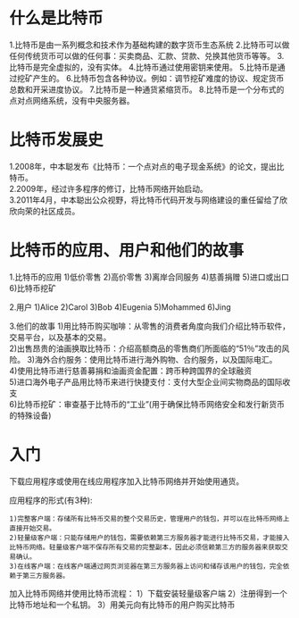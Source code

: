 # 什么是比特币
  
  1.比特币是由一系列概念和技术作为基础构建的数字货币生态系统 
  2.比特币可以做任何传统货币可以做的任何事：买卖商品、汇款、贷款、兑换其他货币等等。
  3.比特币是完全虚拟的，没有实体。
  4.比特币通过使用密钥来使用。
  5.比特币是通过挖矿产生的。
  6.比特币包含各种协议。例如：调节挖矿难度的协议、规定货币总数和开采进度协议。
  7.比特币是一种通货紧缩货币。
  8.比特币是一个分布式的点对点网络系统，没有中央服务器。

# 比特币发展史

1.2008年，中本聪发布《比特币：一个点对点的电子现金系统》的论文，提出比特币。  
2.2009年，经过许多程序的修订，比特币网络开始启动。  
3.2011年4月，中本聪出公众视野，将比特币代码开发与网络建设的重任留给了欣欣向荣的社区成员。  

# 比特币的应用、用户和他们的故事
  1.比特币的应用
    1)低价零售
    2)高价零售
    3)离岸合同服务
    4)慈善捐赠
    5)进口或出口
    6)比特币挖矿

  2.用户
    1)Alice
    2)Carol
    3)Bob
    4)Eugenia
    5)Mohammed
    6)Jing
    
  3.他们的故事
    1)用比特币购买咖啡：从零售的消费者角度向我们介绍比特币软件，交易平台，以及基本的交易。  
    2)出售昂贵的油画换取比特币：介绍高额商品的零售商们所面临的“51％”攻击的风险。
    3)海外合约服务：使用比特币进行海外购物、合约服务，以及国际电汇。  
    4)使用比特币进行慈善募捐和油画资金配置：跨币种跨国界的全球融资  
    5)进口海外电子产品用比特币来进行快捷支付：支付大型企业间实物商品的国际收支  
    6)比特币挖矿：审查基于比特币的“工业”(用于确保比特币网络安全和发行新货币的特殊设备)  

# 入门

  下载应用程序或使用在线应用程序加入比特币网络并开始使用通货。

  应用程序的形式(有3种):

    1)完整客户端：存储所有比特币交易的整个交易历史，管理用户的钱包，并可以在比特币网络上直接开始交易。
    2)轻量级客户端：只能存储用户的钱包，需要依赖第三方服务器才能进行比特币交易，才能接入比特币网络。轻量级客户端不保存所有交易的完整副本，因此必须信赖第三方的服务器来获取交易确认。
    3)在线客户端：在线客户端通过网页浏览器在第三方服务器上访问和储存该用户的钱包，完全依赖于第三方服务器。 

  加入比特币网络并使用比特币流程：
    1）下载安装轻量级客户端
    2）注册得到一个比特币地址和一个私钥。
    3）用美元向有比特币的用户购买比特币
    